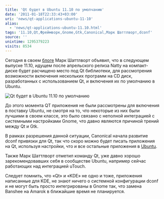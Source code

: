 ```yaml
---
title: 'Qt будет в Ubuntu 11.10 по умолчанию'
date: '2011-01-18T22:33:43+03:00'
uri: 'news/qt-applications-ubuntu-11-10'
alias: 
  - 'news/qt-applications-ubuntu-11.10.html'
tags: '11.10,Qt,Фреймворк,Gnome,Gtk,Canonical,Марк Шаттлворт,dconf'
source: ''
unixtime: 1295379223
visits: 8534
---
```

Сегодня в своем [блоге](http://www.markshuttleworth.com/archives/568) Марк Шаттлворт объявил, что в следующем выпуске 11.10, идущем после апрельского релиза Natty на компакт-диске будет расчищено место под Qt библиотеки, для рассмотрения возможности включения нескольких программ на CD диск, разработанных с использованием Qt, и включения их по умолчанию в Ubuntu.

![Qt будет в Ubuntu 11.10 по умолчанию](img/2011/01/18/22-00/blackeubuntulogo.jpg)

До этого момента QT приложения не были рассмотрены для включения в поставку Ubuntu, не смотря на то, что некоторые из них были лучшими в своем классе, это было связано с неполной интеграцией с системными настройками Gnome, что давно являются причиной трений между Qt и Gtk.

В рамках разрешения данной ситуации, Canonical начала развитие dconf привязки для Qt, так что скоро можно будет писать приложения на Qt, используя настройки, что и все остальные приложения в [Ubuntu](ubuntu/).

Также Марк Шаттлворт отметил команду Qt, уже давно хорошо зарекомендовавших себя в сообществе Ubuntu, например сейчас работающих над интеграцией uTouch.

Следует помнить, что «Qt» и «KDE» не одно и тоже, приложения написанные для KDE, не знают ничего о системной конфигурации dconf и не могут быть просто интегрированы в Gnome так, что замена Banshee на Amarok в ближайшие время не планируется.
